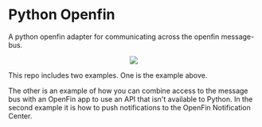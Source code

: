 # Python Openfin

A python openfin adapter for communicating across the openfin message-bus. 

<div style="text-align:center;">
  <img style="max-width: 450px; margin: 0 auto;" src="example.gif">
</div>

This repo includes two examples. One is the example above.

The other is an example of how you can combine access to the message bus with an OpenFin app to use an API that isn't available to Python. In the second example it is how to push notifications to the OpenFin Notification Center.
